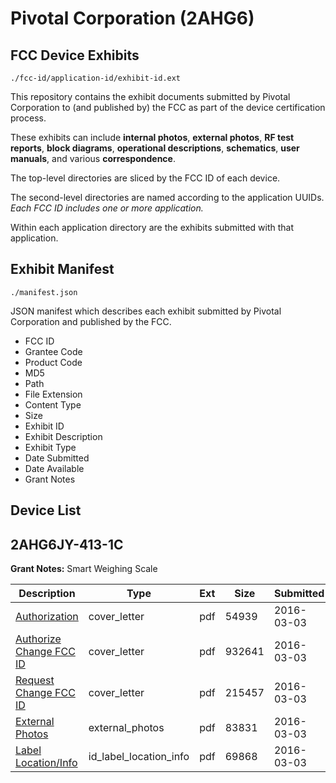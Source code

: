 # Pivotal Corporation (2AHG6)
## FCC Device Exhibits

```
./fcc-id/application-id/exhibit-id.ext
```

This repository contains the exhibit documents submitted by Pivotal Corporation to (and published by) the FCC as part of the device certification process.

These exhibits can include **internal photos**, **external photos**, **RF test reports**, **block diagrams**, **operational descriptions**, **schematics**, **user manuals**, and various **correspondence**.

The top-level directories are sliced by the FCC ID of each device.

The second-level directories are named according to the application UUIDs. *Each FCC ID includes one or more application.*

Within each application directory are the exhibits submitted with that application. 

## Exhibit Manifest

```
./manifest.json
```

JSON manifest which describes each exhibit submitted by Pivotal Corporation and published by the FCC.

- FCC ID
- Grantee Code
- Product Code
- MD5
- Path
- File Extension
- Content Type
- Size
- Exhibit ID
- Exhibit Description
- Exhibit Type
- Date Submitted
- Date Available
- Grant Notes

## Device List
## 2AHG6JY-413-1C
**Grant Notes:** Smart Weighing Scale

| Description | Type | Ext | Size | Submitted | Available |
| ----------- | ---- | --- | ---- | --------- | --------- |
| [Authorization](2AHG6JY-413-1C/3997d6c1d9db65cd653e4fd61e9f6033/2919121.pdf) | cover_letter | pdf | 54939 | 2016-03-03 | 2016-03-03 |
| [Authorize Change FCC ID](2AHG6JY-413-1C/3997d6c1d9db65cd653e4fd61e9f6033/2919122.pdf) | cover_letter | pdf | 932641 | 2016-03-03 | 2016-03-03 |
| [Request Change FCC ID](2AHG6JY-413-1C/3997d6c1d9db65cd653e4fd61e9f6033/2919123.pdf) | cover_letter | pdf | 215457 | 2016-03-03 | 2016-03-03 |
| [External Photos](2AHG6JY-413-1C/3997d6c1d9db65cd653e4fd61e9f6033/2801510.pdf) | external_photos | pdf | 83831 | 2016-03-03 | 2016-03-03 |
| [Label Location/Info](2AHG6JY-413-1C/3997d6c1d9db65cd653e4fd61e9f6033/2919124.pdf) | id_label_location_info | pdf | 69868 | 2016-03-03 | 2016-03-03 |
